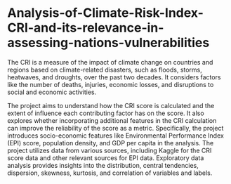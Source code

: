 # Analysis-of-Climate-Risk-Index-CRI-and-its-relevance-in-assessing-nations-vulnerabilities
The CRI is a measure of the impact of climate change on countries and regions based on climate-related disasters, such as floods, storms, heatwaves, and droughts, over the past two decades. 
It considers factors like the number of deaths, injuries, economic losses, and disruptions to social and economic activities.

The project aims to understand how the CRI score is calculated and the extent of influence each contributing factor has on the score. 
It also explores whether incorporating additional features in the CRI calculation can improve the reliability of the score as a metric. 
Specifically, the project introduces socio-economic features like Environmental Performance Index (EPI) score, population density, and GDP per capita in the analysis.
The project utilizes data from various sources, including Kaggle for the CRI score data and other relevant sources for EPI data. 
Exploratory data analysis provides insights into the distribution, central tendencies, dispersion, skewness, kurtosis, and correlation of variables and labels.
